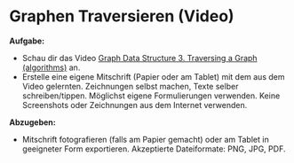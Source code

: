 # Graphen Traversieren (Video)

**Aufgabe:**

-   Schau dir das Video [Graph Data Structure 3. Traversing a Graph (algorithms)](https://youtu.be/ymlzHmRN4To) an.
-   Erstelle eine eigene Mitschrift (Papier oder am Tablet) mit dem aus dem Video gelernten. Zeichnungen selbst machen, Texte selber schreiben/tippen. Möglichst eigene Formulierungen verwenden. Keine Screenshots oder Zeichnungen aus dem Internet verwenden.

**Abzugeben:**

-   Mitschrift fotografieren (falls am Papier gemacht) oder am Tablet in geeigneter Form exportieren. Akzeptierte Dateiformate: PNG, JPG, PDF.

